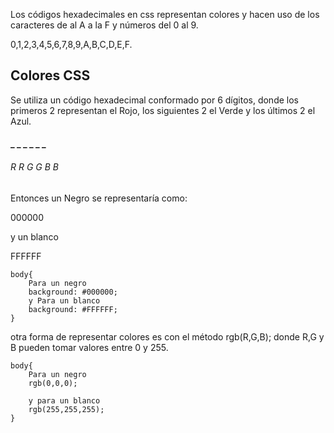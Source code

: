 
Los códigos hexadecimales en css representan colores y hacen uso de los caracteres de al A a la F y números del 0 al 9.

0,1,2,3,4,5,6,7,8,9,A,B,C,D,E,F.

## Colores CSS

Se utiliza un código hexadecimal conformado por 6 dígitos, donde los primeros 2 representan el Rojo, los siguientes 2 el Verde y los últimos 2 el Azul.

#### _ _ _ _ _ _

###### R R G G B B

Entonces un Negro se representaría como:

000000

y un blanco

FFFFFF

```
body{
	Para un negro
	background: #000000;
	y Para un blanco
	background: #FFFFFF;
}
```

otra forma de representar colores es con el método rgb(R,G,B);
donde R,G y B pueden tomar valores entre 0 y 255.


```
body{
	Para un negro
	rgb(0,0,0);
	
	y para un blanco
	rgb(255,255,255);
}
```

